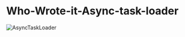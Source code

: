 # Who-Wrote-it-Async-task-loader
![AsyncTaskLoader](https://user-images.githubusercontent.com/46563632/86020556-b0351500-ba45-11ea-85fd-00513c171322.gif)
